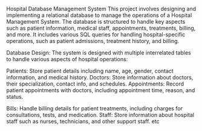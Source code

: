 Hospital Database Management System
This project involves designing and implementing a relational database to manage the operations of a Hospital Management System. The database is structured to handle key aspects such as patient information, medical staff, appointments, treatments, billing, and more. It includes various SQL queries for handling hospital-specific operations, such as patient admissions, treatment history, and billing.

Database Design:
The system is designed with multiple interrelated tables to handle various aspects of hospital operations:

Patients: Store patient details including name, age, gender, contact information, and medical history.
Doctors: Store information about doctors, their specialization, contact info, and schedules.
Appointments: Record patient appointments with doctors, including appointment time, reason, and status.

Bills: Handle billing details for patient treatments, including charges for consultations, tests, and medication.
Staff: Store information about hospital staff such as nurses, technicians, and other support staff.   etc

